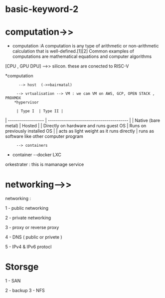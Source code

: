 # basic-keyword-2
# computation->>
* computation :A computation is any type of arithmetic or non-arithmetic calculation that is well-defined.[1][2] Common examples of computations are mathematical equations and computer algorithms
 
[CPU , GPU DPU] -->> silicon. these are conected to RISC-V

*computation 

          --> host  (->>bairmatal)

         --> vrtualisation --> VM : we cam VM on AWS, GCP, OPEN STACK , PROXMOX
        *hypervisor  
         
         | Type I  | Type II |
| ------------------ | ---------------------------------------- |
| Native (bare metal)                    | Hosted  |
| Directly on hardware and runs guest OS  | Runs on previously installed OS  |
| acts as light weight as it runs directly  | runs as software like other computer program

         
            
         --> containers
            
* container --docker LXC

orkestrater : this is mamanage service

  # networking-->>
  networking : 
  
  1 - public networking

  2 - private networking
  
  3 - proxy or reverse proxy

  4 - DNS ( public or privete )

5 - IPv4 & IPv6 protocl

# Storsge 

1 - SAN

2  - backup
3 - NFS

  

